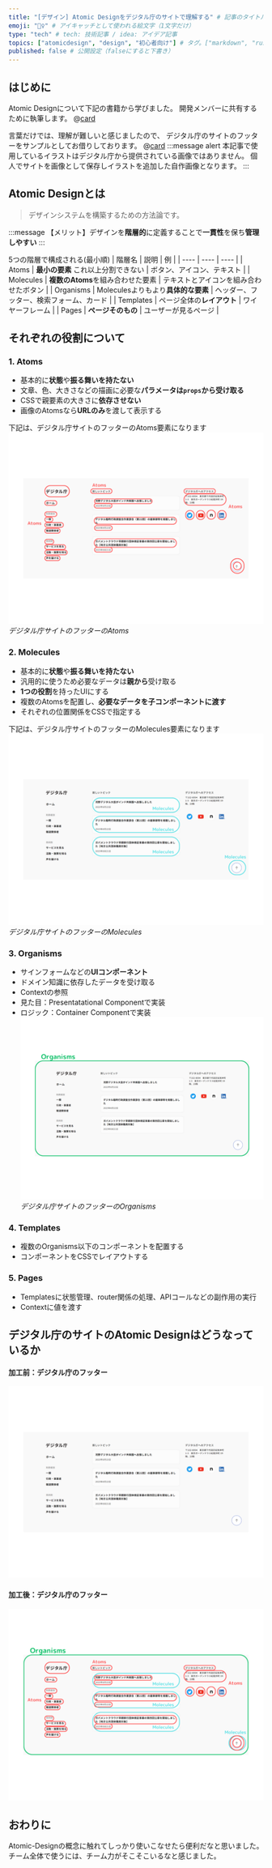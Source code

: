 ```yaml
---
title: "[デザイン] Atomic Designをデジタル庁のサイトで理解する" # 記事のタイトル
emoji: "🏋️‍♀️" # アイキャッチとして使われる絵文字（1文字だけ）
type: "tech" # tech: 技術記事 / idea: アイデア記事
topics: ["atomicdesign", "design", "初心者向け"] # タグ。["markdown", "rust", "aws"]のように指定する
published: false # 公開設定（falseにすると下書き）
---
```

## はじめに
Atomic Designについて下記の書籍から学びました。
開発メンバーに共有するために執筆します。
@[card](https://www.amazon.co.jp/TypeScript%E3%81%A8React-Next-js%E3%81%A7%E3%81%A4%E3%81%8F%E3%82%8B%E5%AE%9F%E8%B7%B5Web%E3%82%A2%E3%83%97%E3%83%AA%E3%82%B1%E3%83%BC%E3%82%B7%E3%83%A7%E3%83%B3%E9%96%8B%E7%99%BA-%E6%89%8B%E5%B3%B6-%E6%8B%93%E4%B9%9F/dp/4297129167)


言葉だけでは、理解が難しいと感じましたので、
デジタル庁のサイトのフッターをサンプルとしてお借りしております。
@[card](https://www.digital.go.jp/)
:::message alert
本記事で使用しているイラストはデジタル庁から提供されている画像ではありません。
個人でサイトを画像として保存しイラストを追加した自作画像となります。
:::

## Atomic Designとは
> デザインシステムを構築するための方法論です。

:::message
【メリット】デザインを**階層的**に定義することで**一貫性**を保ち**管理しやすい**
:::

5つの階層で構成される(最小順)
|  階層名  | 説明  | 例  |
| ---- | ---- | ---- |
|  Atoms  |  **最小の要素** これ以上分割できない | ボタン、アイコン、テキスト |
|  Molecules  |  **複数のAtoms**を組み合わせた要素 | テキストとアイコンを組み合わせたボタン |
|  Organisms  |  Moleculesよりもより**具体的な要素** | ヘッダー、フッター、検索フォーム、カード |
|  Templates  |  ページ全体の**レイアウト** | ワイヤーフレーム |
|  Pages  |  **ページそのもの** | ユーザーが見るページ |

## それぞれの役割について
### 1. Atoms
- 基本的に**状態**や**振る舞いを持たない**
- 文章、色、大きさなどの描画に必要な**パラメータは`props`から受け取る**
- CSSで親要素の大きさに**依存させない**
- 画像のAtomsなら**URLのみ**を渡して表示する

下記は、デジタル庁サイトのフッターのAtoms要素になります
![Atomic-Design-Atoms](/images/articles/atomic-design-for-digital/Atomic-Design-Atoms.png)
*デジタル庁サイトのフッターのAtoms*


### 2. Molecules
- 基本的に**状態**や**振る舞いを持たない**
- 汎用的に使うため必要なデータは**親から**受け取る
- **1つの役割**を持ったUIにする
- 複数のAtomsを配置し、**必要なデータを子コンポーネントに渡す**
- それぞれの位置関係をCSSで指定する

下記は、デジタル庁サイトのフッターのMolecules要素になります
![Atomic-Design-Molecules](/images/articles/atomic-design-for-digital/Atomic-Design-Molecules.png)
*デジタル庁サイトのフッターのMolecules*

### 3. Organisms
- サインフォームなどの**UIコンポーネント**
- ドメイン知識に依存したデータを受け取る
- Contextの参照
- 見た目：Presentatational Componentで実装
- ロジック：Container Componentで実装
![Atomic-Design-Organisms](/images/articles/atomic-design-for-digital/Atomic-Design-Organisms.png)
*デジタル庁サイトのフッターのOrganisms*

### 4. Templates
- 複数のOrganisms以下のコンポーネントを配置する
- コンポーネントをCSSでレイアウトする
### 5. Pages
- Templatesに状態管理、router関係の処理、APIコールなどの副作用の実行
- Contextに値を渡す

## デジタル庁のサイトのAtomic Designはどうなっているか
#### 加工前：デジタル庁のフッター
![Atomic-Design-step00](/images/articles/atomic-design-for-digital/Atomic-Design-step00.png)
#### 加工後：デジタル庁のフッター
![Atomic-Design-step01](/images/articles/atomic-design-for-digital/Atomic-Design-step01.png)

## おわりに
Atomic-Designの概念に触れてしっかり使いこなせたら便利だなと思いました。
チーム全体で使うには、チーム力がそこそこいるなと感じました。